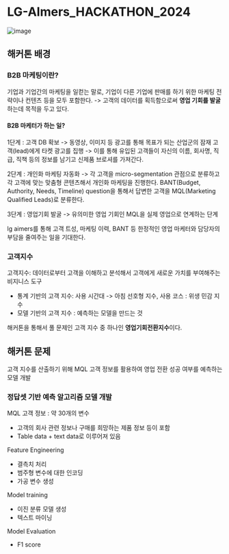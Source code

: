 # LG-AImers_HACKATHON_2024
  ![image](https://github.com/Eunssong/LG-AImers_HACKATHON_2024/assets/134351442/31ae1b20-b773-458f-aae9-234df84d8ff8)


## 해커톤 배경
### B2B 마케팅이란? 
기업과 기업간의 마케팅을 일컫는 말로, 기업이 다른 기업에 판매를 하기 위한 마케팅 전략이나 컨텐츠 등을 모두 포함한다.
-> 고객의 데이터를 획득함으로써 **영업 기회를 발굴**하는데 목적을 두고 있다.

#### B2B 마케터가 하는 일?
1단계 : 고객 DB 확보 -> 동영상, 이미지 등 광고를 통해 목표가 되는 산업군의 잠재 고객(lead)에게 타켓 광고를 집행 -> 이를 통해 유입된 고객들이 자신의 이름, 회사명, 직급, 직책 등의 정보를 남기고 신제품 브로셔를 가져간다.  

2단계 : 개인화 마케팅 자동화 -> 각 고객을 micro-segmentation 관점으로 분류하고 각 고객에 맞는 맞춤형 콘텐츠해서 개인화 마케팅을 진행한다. BANT(Budget, Authority, Needs, Timeline) question을 통해서 답변한 고객을 MQL(Marketing Qualified Leads)로 분류한다.  

3단계 : 영업기회 발굴 -> 유의미한 영업 기회인 MQL을 실제 영업으로 연계하는 단계

lg aimers를 통해 고객 트성, 마케팅 이력, BANT 등 한정적인 영업 마케터와 담당자의 부담을 줄여주는 일을 기대한다. 

### 고객지수
고객지수: 데이터로부터 고객을 이해하고 분석해서 고객에게 새로운 가치를 부여해주는 비지니스 도구
- 통계 기반의 고객 지수: 사용 시간대 -> 아침 선호형 지수, 사용 코스 : 위생 민감 지수
- 모델 기반의 고객 지수 : 예측하는 모델을 만드는 것

해커톤을 통해서 풀 문제인 고객 지수 중 하나인 **영업기회전환지수**이다.

## 해커톤 문제 
고객 지수를 산출하기 위해 MQL 고객 정보를 활용하여 영업 전환 성공 여부를 예측하는 모델 개발

### 정답셋 기반 예측 알고리즘 모델 개발

MQL 고객 정보 : 약 30개의 변수  
- 고객의 회사 관련 정보나 구매를 희망하는 제품 정보 등이 포함
- Table data + text data로 이루어져 있음

Feature Engineering
- 결측치 처리
- 범주형 변수에 대한 인코딩
- 가공 변수 생성

Model training
- 이진 분류 모델 생성
- 텍스트 마이닝

Model Evaluation
- F1 score
